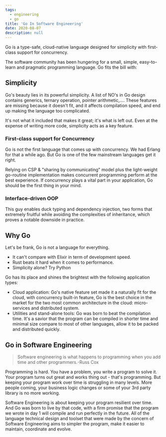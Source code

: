 ```yaml
---
tags:
  - engineering
  - go
title: 'Go In Software Engineering'
date: 2020-08-07
description: null
---
```


Go is a type-safe, cloud-native language designed for simplicity with first-class support for concurrency.

The software community has been hungering for a small, simple, easy-to-learn and pragmatic programming language. Go fits the bill with:

## Simplicity

Go's beauty lies in its powerful simplicity. A list of NO's in Go design contains generics, ternary operation, pointer arithmetic,…. These features are missing because it doesn't fit, and it affects compilation speed, and end up making the language too complicated.

It's not what it included that makes it great; it's what is left out. Even at the expense of writing more code, simplicity acts as a key feature.

### First-class support for Concurrency

Go is not the first language that comes up with concurrency. We had Erlang for that a while ago. But Go is one of the few mainstream languages get it right.

Relying on CSP & "sharing by communicating" model plus the light-weight go-routine implementation makes concurrent programming perform at the best experience. If concurrency plays a vital part in your application, Go should be the first thing in your mind.

### Interface-driven OOP

This guy enables duck typing and dependency injection, two forms that extremely fruitful while avoiding the complexities of inheritance, which proves a notable downside in practice.

## Why Go

Let's be frank, Go is not a language for everything.

- It can't compare with Elixir in term of development speed.
- Rust beats it hard when it comes to performance.
- Simplicity alone? Try Python

Go has its place and shines the brightest with the following application types:

- Cloud application: Go's native feature set made it a naturally fit for the cloud, with concurrency built-in feature, Go is the best choice in the market for the two most common architecture in the cloud: micro-services and distributed system.
- Utilities and stand-alone tools: Go was born to beat the compilation time. It's a savior that the program can be compiled in shorter time and minimal size compare to most of other languages, allow it to be packed and distributed quickly.

## Go in Software Engineering

> Software engineering is what happens to programming when you add time and other programmers.-Russ Cox

Programming is hard. You have a problem, you write a program to solve it. Your program turns out great and works thing out - that's programming. But keeping your program work over time is struggling in many levels. More people coming, your business logic changes or some of your 3rd party library is no more working.

Software Engineering is about keeping your program resilient over time. And Go was born to live by that code, with a firm promise that the program we wrote in day 1 will compile and run perfectly in the future. All of the language technical design and toolset that were made by the concern of Software Engineering aims to simpler the program, make it easier to maintain, coordinate and evolve.
